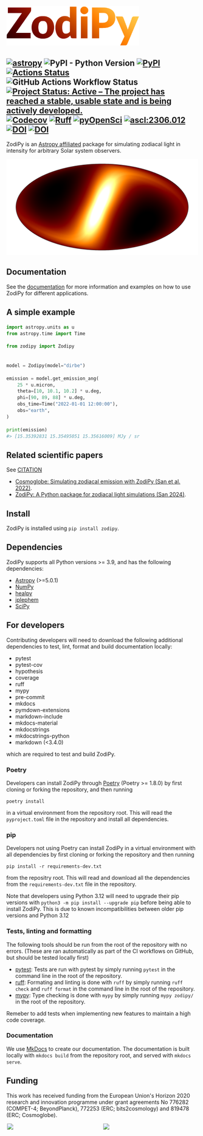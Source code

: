 
<img src="docs/img/zodipy_logo.png" width="350">

[![astropy](https://img.shields.io/badge/powered%20by-AstroPy-orange.svg)](http://www.astropy.org/)
![PyPI - Python Version](https://img.shields.io/pypi/pyversions/zodipy)
[![PyPI](https://img.shields.io/pypi/v/zodipy.svg?logo=python)](https://pypi.org/project/zodipy)
[![Actions Status](https://img.shields.io/github/actions/workflow/status/Cosmoglobe/Zodipy/tests.yml?branch=main&logo=github)](https://github.com/Cosmoglobe/Zodipy/actions)
![GitHub Actions Workflow Status](https://img.shields.io/github/actions/workflow/status/Cosmoglobe/zodipy/mkdocs-deploy.yml?branch=main&style=flat-square&logo=github&label=docs)
[![Project Status: Active – The project has reached a stable, usable state and is being actively developed.](https://img.shields.io/badge/repo_status-Active-success)](https://www.repostatus.org/#active)
[![Codecov](https://img.shields.io/codecov/c/github/Cosmoglobe/zodipy?token=VZP9L79EUJ&logo=codecov)](https://app.codecov.io/gh/Cosmoglobe/zodipy)
[![Ruff](https://img.shields.io/endpoint?url=https://raw.githubusercontent.com/astral-sh/ruff/main/assets/badge/v2.json)](https://github.com/astral-sh/ruff)
[![pyOpenSci](https://tinyurl.com/y22nb8up)](https://github.com/pyOpenSci/software-review/issues/161)
[![ascl:2306.012](https://img.shields.io/badge/ascl-2306.012-blue.svg?colorB=262255)](https://ascl.net/2306.012)
[![DOI](https://zenodo.org/badge/394929213.svg)](https://zenodo.org/doi/10.5281/zenodo.10999611)
[![DOI](https://joss.theoj.org/papers/10.21105/joss.06648/status.svg)](https://doi.org/10.21105/joss.06648)
---


ZodiPy is an [Astropy affiliated](https://www.astropy.org/affiliated/) package for simulating zodiacal light in intensity for arbitrary Solar system observers.

![plot](docs/img/zodipy_map.png)

## Documentation
See the [documentation](https://cosmoglobe.github.io/zodipy/) for more information and examples on how to use ZodiPy for different applications.

## A simple example
```python
import astropy.units as u
from astropy.time import Time

from zodipy import Zodipy


model = Zodipy(model="dirbe")

emission = model.get_emission_ang(
    25 * u.micron,
    theta=[10, 10.1, 10.2] * u.deg,
    phi=[90, 89, 88] * u.deg,
    obs_time=Time("2022-01-01 12:00:00"),
    obs="earth",
)

print(emission)
#> [15.35392831 15.35495051 15.35616009] MJy / sr
```

## Related scientific papers
See [CITATION](https://github.com/Cosmoglobe/zodipy/blob/main/CITATION.bib)
- [Cosmoglobe: Simulating zodiacal emission with ZodiPy (San et al. 2022)](https://arxiv.org/abs/2205.12962). 
- [ZodiPy: A Python package for zodiacal light simulations (San 2024)](https://joss.theoj.org/papers/10.21105/joss.06648#). 


## Install
ZodiPy is installed using `pip install zodipy`.

## Dependencies
ZodiPy supports all Python versions >= 3.9, and has the following dependencies:
- [Astropy](https://www.astropy.org/) (>=5.0.1)
- [NumPy](https://numpy.org/)
- [healpy](https://healpy.readthedocs.io/en/latest/)
- [jplephem](https://pypi.org/project/jplephem/)
- [SciPy](https://scipy.org/)

## For developers
Contributing developers will need to download the following additional dependencies to test, lint, format and build documentation locally:
- pytest
- pytest-cov
- hypothesis
- coverage
- ruff
- mypy
- pre-commit
- mkdocs
- pymdown-extensions
- markdown-include
- mkdocs-material
- mkdocstrings
- mkdocstrings-python
- markdown (<3.4.0)

which are required to test and build ZodiPy.

### Poetry
Developers can install ZodiPy through [Poetry](https://python-poetry.org/) (Poetry >= 1.8.0) by first cloning or forking the repository, and then running 
```
poetry install
```
in a virtual environment from the repository root. This will read the `pyproject.toml` file in the repository and install all dependencies. 

### pip
Developers not using Poetry can install ZodiPy in a virtual environment with all dependencies by first cloning or forking the repository and then running 
```
pip install -r requirements-dev.txt
```
from the repositry root. This will read and download all the dependencies from the `requirements-dev.txt` file in the repository. 

Note that developers using Python 3.12 will need to upgrade their pip versions with `python3 -m pip install --upgrade pip` before being able to install ZodiPy. This is due to known incompatibilities between older pip versions and Python 3.12

### Tests, linting and formatting
The following tools should be run from the root of the repository with no errors. (These are ran automatically as part of the CI workflows on GitHub, but should be tested locally first)

- [pytest](https://docs.pytest.org/en/8.0.x/): Tests are run with pytest by simply running `pytest` in the command line in the root of the repository. 
- [ruff](https://github.com/astral-sh/ruff): Formating and linting is done with `ruff` by simply running `ruff check` and `ruff format` in the command line in the root of the repository. 
- [mypy](https://mypy-lang.org/): Type checking is done with `mypy` by simply running `mypy zodipy/` in the root of the repository.

Remeber to add tests when implementing new features to maintain a high code coverage.

### Documentation
We use [MkDocs](https://www.mkdocs.org/) to create our documentation. The documentation is built locally with `mkdocs build` from the repository root, and served with `mkdocs serve`.


## Funding
This work has received funding from the European Union's Horizon 2020 research and innovation programme under grant agreements No 776282 (COMPET-4; BeyondPlanck), 772253 (ERC; bits2cosmology) and 819478 (ERC; Cosmoglobe).


<div style="display: flex; flex-direction: row; justify-content: space-evenly">
    <img style="width: 49%; height: auto; max-width: 500px; align-self: center" src="https://user-images.githubusercontent.com/28634670/170697040-d5ec2935-29d0-4847-8999-9bc4eaa59e56.jpeg"> 
    &nbsp; 
    <img style="width: 49%; height: auto; max-width: 500px; align-self: center" src="https://user-images.githubusercontent.com/28634670/170697140-b010aa69-9f9a-44c0-b702-8a05ec0b6d3e.jpeg">
</div>
